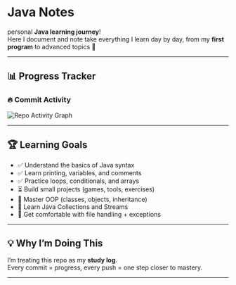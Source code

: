 # Java Notes

personal **Java learning journey**!  
Here I document and note take everything I learn day by day, from my **first program** to advanced topics 🚀  

---

## 📊 Progress Tracker

### 🔥 Commit Activity
![Repo Activity Graph](https://github-readme-activity-graph.vercel.app/graph?username=cosalt&repo=JavaNotes&from=2025-09-17&theme=github)

---

## 🏆 Learning Goals

- ✅ Understand the basics of Java syntax  
- ✅ Learn printing, variables, and comments  
- ✅ Practice loops, conditionals, and arrays  
- ⏳ Build small projects (games, tools, exercises)  
- 🎯 Master OOP (classes, objects, inheritance)  
- 🎯 Learn Java Collections and Streams  
- 🎯 Get comfortable with file handling + exceptions   

---

## 💡 Why I’m Doing This

I’m treating this repo as my **study log**.  
Every commit = progress, every push = one step closer to mastery.  

---

